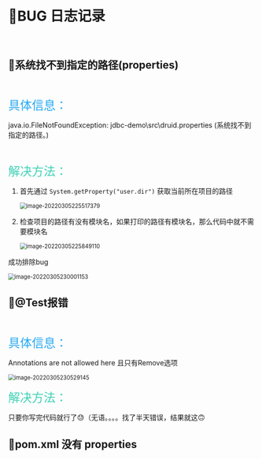 # 👾BUG 日志记录



<br>



## 🤯系统找不到指定的路径(properties)

<br>

<font size="5rem" color="#23a8f2">具体信息：</font>

java.io.FileNotFoundException: jdbc-demo\src\druid.properties (系统找不到指定的路径。)

<br>

<font size="5rem" color="#3ed1b5">解决方法：</font>

1. 首先通过 `System.getProperty("user.dir")` 获取当前所在项目的路径

   <img src="C:\Users\sarex\AppData\Roaming\Typora\typora-user-images\image-20220305225517379.png" alt="image-20220305225517379" style="zoom:80%;" /> 

2. 检查项目的路径有没有模块名，如果打印的路径有模块名，那么代码中就不需要模块名

   <img src="C:\Users\sarex\AppData\Roaming\Typora\typora-user-images\image-20220305225849110.png" alt="image-20220305225849110" style="zoom:80%;" />



成功排除bug

<img src="C:\Users\sarex\AppData\Roaming\Typora\typora-user-images\image-20220305230001153.png" alt="image-20220305230001153" style="zoom:80%;" />







## 🫤@Test报错

<br>

<font size="5rem" color="#23a8f2">具体信息：</font>

Annotations are not allowed here 且只有Remove选项

<img src="👾BUG 日志记录.assets/image-20220305230529145.png" alt="image-20220305230529145" style="zoom:80%;" /> 

<br>

<font size="5rem" color="#3ed1b5">解决方法：</font>

只要你写完代码就行了😓（无语。。。。找了半天错误，结果就这🙃







## 🐻pom.xml 没有 properties